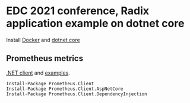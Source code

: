 # EDC 2021 conference, Radix application example on dotnet core

Install [Docker](https://docs.docker.com/get-docker/) and [dotnet core](https://docs.microsoft.com/en-us/dotnet/core/install/)

## Prometheus metrics
[.NET client](https://github.com/prometheus-net/prometheus-net) and [examples](https://github.com/prom-client-net/prom-examples).

```
Install-Package Prometheus.Client
Install-Package Prometheus.Client.AspNetCore
Install-Package Prometheus.Client.DependencyInjection
```